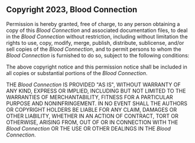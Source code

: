 ## Copyright 2023, Blood Connection

Permission is hereby granted, free of charge, to any person obtaining a copy of this _*Blood Connection*_ and associated documentation files, to deal in the _*Blood Connection*_ without restriction, including without limitation the rights to use, copy, modify, merge, publish, distribute, sublicense, and/or sell copies of the _*Blood Connection*_, and to permit persons to whom the _*Blood Connection*_ is furnished to do so, subject to the following conditions:

The above copyright notice and this permission notice shall be included in all copies or substantial portions of the _*Blood Connection*_.

THE _*Blood Connection*_ IS PROVIDED "AS IS", WITHOUT WARRANTY OF ANY KIND, EXPRESS OR IMPLIED, INCLUDING BUT NOT LIMITED TO THE WARRANTIES OF MERCHANTABILITY, FITNESS FOR A PARTICULAR PURPOSE AND NONINFRINGEMENT. IN NO EVENT SHALL THE AUTHORS OR COPYRIGHT HOLDERS BE LIABLE FOR ANY CLAIM, DAMAGES OR OTHER LIABILITY, WHETHER IN AN ACTION OF CONTRACT, TORT OR OTHERWISE, ARISING FROM, OUT OF OR IN CONNECTION WITH THE _*Blood Connection*_ OR THE USE OR OTHER DEALINGS IN THE _*Blood Connection*_.